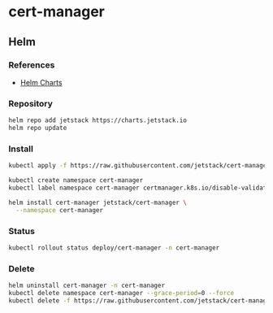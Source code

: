 # cert-manager

## Helm

### References

- [Helm Charts](https://github.com/jetstack/cert-manager/tree/master/deploy/charts/cert-manager)

### Repository

```sh
helm repo add jetstack https://charts.jetstack.io
helm repo update
```

### Install

```sh
kubectl apply -f https://raw.githubusercontent.com/jetstack/cert-manager/release-0.10/deploy/manifests/00-crds.yaml
```

```sh
kubectl create namespace cert-manager
kubectl label namespace cert-manager certmanager.k8s.io/disable-validation='true'
```

```sh
helm install cert-manager jetstack/cert-manager \
  --namespace cert-manager
```

### Status

```sh
kubectl rollout status deploy/cert-manager -n cert-manager
```

### Delete

```sh
helm uninstall cert-manager -n cert-manager
kubectl delete namespace cert-manager --grace-period=0 --force
kubectl delete -f https://raw.githubusercontent.com/jetstack/cert-manager/release-0.10/deploy/manifests/00-crds.yaml
```
